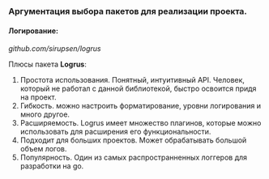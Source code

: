### Аргументация выбора пакетов для реализации проекта.

#### Логирование:
*github.com/sirupsen/logrus*

Плюсы пакета **Logrus**:
1) Простота использования. Понятный, интуитивный API. Человек, который не работал с данной библиотекой, быстро освоится придя на проект.
2) Гибкость. можно настроить форматирование, уровни логирования и много другое.
3) Расширяемость. Logrus имеет множество плагинов, которые можно использовать для расширения его функциональности.
4) Подходит для больших проектов. Может обрабатывать большой объем логов.
5) Популярность. Один из самых распространненных логгеров для разработки на go. 